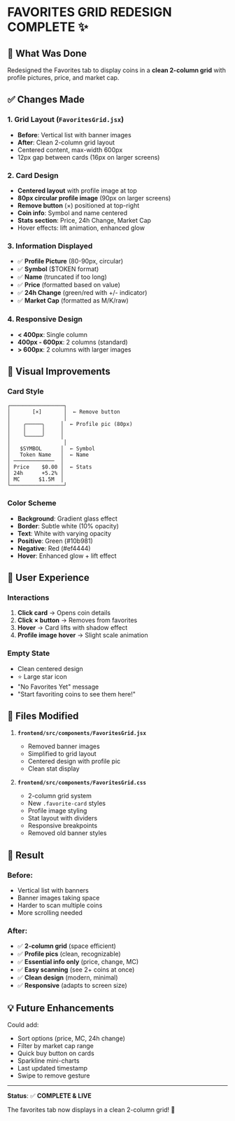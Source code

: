 # FAVORITES GRID REDESIGN COMPLETE ✨

## 🎯 What Was Done

Redesigned the Favorites tab to display coins in a **clean 2-column grid** with profile pictures, price, and market cap.

## ✅ Changes Made

### 1. **Grid Layout** (`FavoritesGrid.jsx`)
   - **Before**: Vertical list with banner images
   - **After**: Clean 2-column grid layout
   - Centered content, max-width 600px
   - 12px gap between cards (16px on larger screens)

### 2. **Card Design**
   - **Centered layout** with profile image at top
   - **80px circular profile image** (90px on larger screens)
   - **Remove button** (×) positioned at top-right
   - **Coin info**: Symbol and name centered
   - **Stats section**: Price, 24h Change, Market Cap
   - Hover effects: lift animation, enhanced glow

### 3. **Information Displayed**
   - ✅ **Profile Picture** (80-90px, circular)
   - ✅ **Symbol** ($TOKEN format)
   - ✅ **Name** (truncated if too long)
   - ✅ **Price** (formatted based on value)
   - ✅ **24h Change** (green/red with +/- indicator)
   - ✅ **Market Cap** (formatted as M/K/raw)

### 4. **Responsive Design**
   - **< 400px**: Single column
   - **400px - 600px**: 2 columns (standard)
   - **> 600px**: 2 columns with larger images

## 🎨 Visual Improvements

### Card Style
```
┌─────────────────┐
│       [×]       │  ← Remove button
│                 │
│    ╭─────╮     │  ← Profile pic (80px)
│    │     │     │
│    ╰─────╯     │
│                 │
│   $SYMBOL      │  ← Symbol
│   Token Name   │  ← Name
│ ─────────────  │
│ Price    $0.00 │  ← Stats
│ 24h      +5.2% │
│ MC      $1.5M  │
└─────────────────┘
```

### Color Scheme
- **Background**: Gradient glass effect
- **Border**: Subtle white (10% opacity)
- **Text**: White with varying opacity
- **Positive**: Green (#10b981)
- **Negative**: Red (#ef4444)
- **Hover**: Enhanced glow + lift effect

## 📱 User Experience

### Interactions
1. **Click card** → Opens coin details
2. **Click × button** → Removes from favorites
3. **Hover** → Card lifts with shadow effect
4. **Profile image hover** → Slight scale animation

### Empty State
- Clean centered design
- ⭐ Large star icon
- "No Favorites Yet" message
- "Start favoriting coins to see them here!"

## 📁 Files Modified

1. **`frontend/src/components/FavoritesGrid.jsx`**
   - Removed banner images
   - Simplified to grid layout
   - Centered design with profile pic
   - Clean stat display

2. **`frontend/src/components/FavoritesGrid.css`**
   - 2-column grid system
   - New `.favorite-card` styles
   - Profile image styling
   - Stat layout with dividers
   - Responsive breakpoints
   - Removed old banner styles

## 🚀 Result

### Before:
- Vertical list with banners
- Banner images taking space
- Harder to scan multiple coins
- More scrolling needed

### After:
- ✅ **2-column grid** (space efficient)
- ✅ **Profile pics** (clean, recognizable)
- ✅ **Essential info only** (price, change, MC)
- ✅ **Easy scanning** (see 2+ coins at once)
- ✅ **Clean design** (modern, minimal)
- ✅ **Responsive** (adapts to screen size)

## 💡 Future Enhancements

Could add:
- Sort options (price, MC, 24h change)
- Filter by market cap range
- Quick buy button on cards
- Sparkline mini-charts
- Last updated timestamp
- Swipe to remove gesture

---

**Status**: ✅ **COMPLETE & LIVE**

The favorites tab now displays in a clean 2-column grid! 🎉
